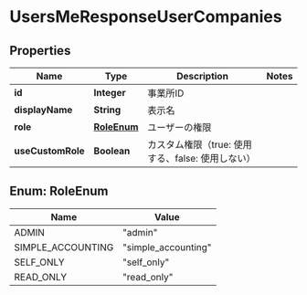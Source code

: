 

# UsersMeResponseUserCompanies

## Properties

Name | Type | Description | Notes
------------ | ------------- | ------------- | -------------
**id** | **Integer** | 事業所ID | 
**displayName** | **String** | 表示名 | 
**role** | [**RoleEnum**](#RoleEnum) | ユーザーの権限 | 
**useCustomRole** | **Boolean** | カスタム権限（true: 使用する、false: 使用しない） | 



## Enum: RoleEnum

Name | Value
---- | -----
ADMIN | &quot;admin&quot;
SIMPLE_ACCOUNTING | &quot;simple_accounting&quot;
SELF_ONLY | &quot;self_only&quot;
READ_ONLY | &quot;read_only&quot;



